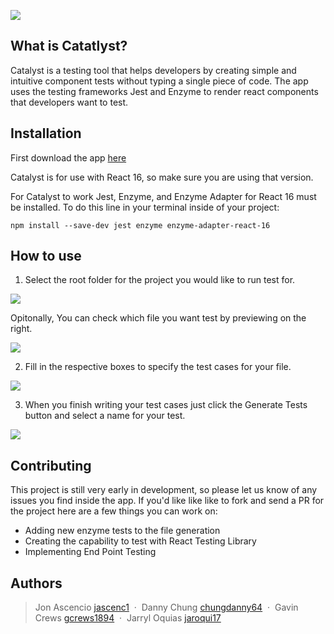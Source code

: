 ![](https://i.imgur.com/OpWjHnD.png)

## What is Catatlyst?

Catalyst is a testing tool that helps developers by creating simple and intuitive component tests without 
typing a single piece of code. The app uses the testing frameworks Jest and Enzyme to render react components
that developers want to test.

## Installation

First download the app [here](https://www.google.com)

Catalyst is for use with React 16, so make sure you are using that version.

For Catalyst to work Jest, Enzyme, and Enzyme Adapter for React 16 must be installed.
To do this line in your terminal inside of your project:

    npm install --save-dev jest enzyme enzyme-adapter-react-16

## How to use

1. Select the root folder for the project you would like to run test for.

![](https://i.imgur.com/Gb1pZUW.jpeg)

Opitonally, You can check which file you want test by previewing on the right.

![](https://i.imgur.com/Gb1pZUW.jpeg)

2. Fill in the respective boxes to specify the test cases for your file.

![](https://i.imgur.com/Gb1pZUW.jpeg)

3.  When you finish writing your test cases just click the Generate Tests button 
and select a name for your test.

![](https://i.imgur.com/Gb1pZUW.jpeg)

## Contributing

This project is still very early in development, so please let us know of any issues you find inside the app.
If you'd like like like to fork and send a PR for the project here are a few things you can work on:

-   Adding new enzyme tests to the file generation
-   Creating the capability to test with React Testing Library
-   Implementing End Point Testing

## Authors

> Jon Ascencio [jascenc1](https://github.com/jascenc1) &nbsp;&middot;&nbsp;
> Danny Chung [chungdanny64](https://github.com/chungdanny64) &nbsp;&middot;&nbsp;
> Gavin Crews [gcrews1894](https://github.com/gcrews1894) &nbsp;&middot;&nbsp;
> Jarryl Oquias [jaroqui17](https://github.com/jaroqui17)
